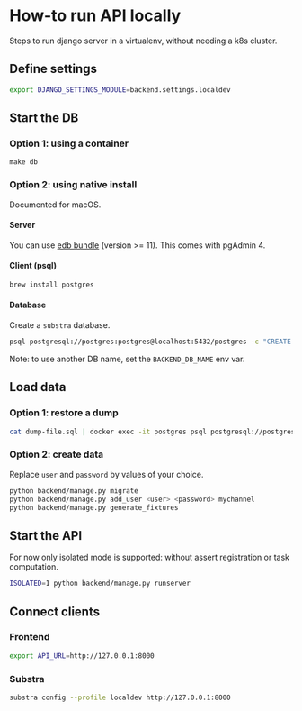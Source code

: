 # How-to run API locally

Steps to run django server in a virtualenv, without needing a k8s cluster.

## Define settings

```sh
export DJANGO_SETTINGS_MODULE=backend.settings.localdev
```

## Start the DB

### Option 1: using a container

```
make db
```

### Option 2: using native install

Documented for macOS.

#### Server

You can use [edb bundle](https://www.enterprisedb.com/downloads/postgres-postgresql-downloads) (version >= 11). This comes with pgAdmin 4.

#### Client (psql)

```sh
brew install postgres
```

#### Database

Create a `substra` database.

```sh
psql postgresql://postgres:postgres@localhost:5432/postgres -c "CREATE DATABASE substra;"
```

Note: to use another DB name, set the `BACKEND_DB_NAME` env var.

## Load data

### Option 1: restore a dump

```sh
cat dump-file.sql | docker exec -it postgres psql postgresql://postgres:postgres@localhost:5432/substra
```

### Option 2: create data

Replace `user` and `password` by values of your choice.

```sh
python backend/manage.py migrate
python backend/manage.py add_user <user> <password> mychannel
python backend/manage.py generate_fixtures
```

## Start the API

For now only isolated mode is supported: without assert registration or task computation.

```sh
ISOLATED=1 python backend/manage.py runserver
```

## Connect clients

### Frontend

```sh
export API_URL=http://127.0.0.1:8000
```

### Substra

```sh
substra config --profile localdev http://127.0.0.1:8000
```
